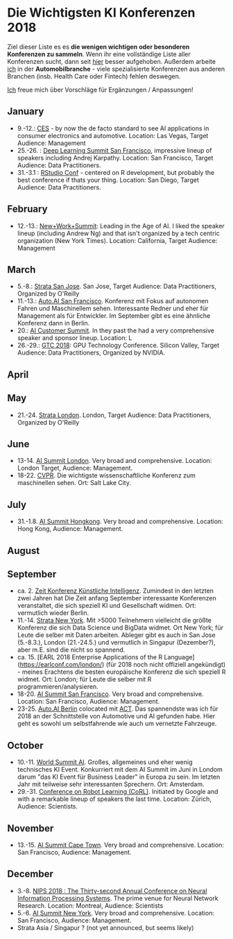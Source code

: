 # Die Wichtigsten KI Konferenzen 2018

Ziel dieser Liste es es **die wenigen wichtigen oder besonderen Konferenzen zu sammeln**. Wenn ihr eine vollständige Liste aller Konferenzen sucht, dann seit [hier](https://blog.standuply.com/200-ai-ml-conferences-in-2018-eec7d0a50bcf) besser aufgehoben. Außerdem arbeite [ich](http://vzach.de) in der **Automobilbranche** - viele spezialisierte Konferenzen aus anderen Branchen (insb. Health Care oder Fintech) fehlen deswegen.  

[Ich](http://vzach.de) freue mich über Vorschläge für Ergänzungen / Anpassungen!

## January

* 9.-12.: [CES](https://www.ces.tech/) - by now the de facto standard to see AI applications in consumer electronics and automotive. Location: Las Vegas, Target Audience: Management 
* 25.-26. : [Deep Learning Summit San Francisco](https://www.re-work.co/events/deep-learning-summit-san-francisco-2018), impressive lineup of speakers including Andrej Karpathy. Location: San Francisco, Target Audience: Data Practitioners.
* 31.-3.1 : [RStudio Conf](https://www.rstudio.com/conference/) - centered on R development, but probably the  best conference if thats your thing. Location: San Diego, Target Audience: Data Practitioners. 

## February

* 12.-13.: [New+Work+Summit](https://www.newworksummit.com/nws2018/70769): Leading in the Age of AI. I liked the speaker lineup (including Andrew Ng) and that isn't organized by a tech centric organization (New York Times). Location: California, Target Audience: Management

## March

* 5.-8.: [Strata San Jose](https://conferences.oreilly.com/strata). San Jose, Target Audience: Data Practitioners, Organized by O'Reilly
* 11.-13.: [Auto.AI San Francisco](http://auto-ai.com/). Konferenz mit Fokus auf autonomen Fahren und Maschinellem sehen. Interessante Redner und eher für Management als für Entwickler. Im September gibt es eine ähnliche Konferenz dann in Berlin. 
* 20.: [AI Customer Summit](https://theaisummit.com/customer/). In they past the had a very comprehensive speaker and sponsor lineup. Location: L
* 26.-29.: [GTC 2018](https://www.nvidia.com/en-us/gtc/): GPU Technology Conference. Silicon Valley, Target Audience: Data Practitioners, Organized by NVIDIA. 

## April

## May

* 21.-24. [Strata London](https://conferences.oreilly.com/strata/strata-eu). London, Target Audience: Data Practitioners, Organized by O'Reilly 

## June

* 13-14. [AI Summit London](https://theaisummit.com/). Very broad and comprehensive. Location: London Target, Audience: Management. 
* 18-22. [CVPR](http://cvpr2018.thecvf.com/). Die wichtigste wissenschaftliche Konferenz zum maschinellen sehen. Ort: Salt Lake City. 

## July

* 31.-1.8. [AI Summit Hongkong](https://theaisummit.com/). Very broad and comprehensive. Location: Hong Kong, Audience: Management. 


## August

## September

* ca. 2. [Zeit Konferenz Künstliche Intelligenz](https://convent.de/de/archiv/zeit-events/kuenstliche-intelligenz-2017/). Zumindest in den letzten zwei Jahren hat Die Zeit anfang September interessante Konferenzen veranstaltet, die sich speziell KI und Gesellschaft widmen. Ort: vermutlich wieder Berlin.  
* 11.-14. [Strata New York](https://conferences.oreilly.com/strata). Mit >5000 Teilnehmern vielleicht die größte Konferenz die sich Data Science und BigData widmet. Ort New York; für Leute die selber mit Daten arbeiten. Ableger gibt es auch in San Jose (5.-8.3.), London (21.-24.5.) und vermutlich in Singapur (Dezember?), aber m.E. sind die nicht so spannend.  
* ca. 15. [EARL 2018 Enterprise Applications of the R Language] (https://earlconf.com/london/) (für 2018 noch nicht offiziell angekündigt) - meines Erachtens die besten europäische Konferenz die sich speziell R widmet. Ort: London; für Leute die selber mit R programmieren/analysieren. 
* 18-20. [AI Summit San Francisco](https://theaisummit.com/). Very broad and comprehensive. Location: San Francisco, Audience: Management. 
* 23-25. [Auto.AI Berlin](http://auto-ai.eu/en/) colocated mit [ACT](http://autoconnect-tech.com/en/). Das spannendste was ich für 2018 an der Schnittstelle von Automotive und AI gefunden habe. Hier geht es sowohl um selbstfahrende wie auch um vernetzte Fahrzeuge.  


## October

* 10.-11. [World Summit AI](http://worldsummit.ai/). Großes, allgemeines und eher wenig technisches KI Event. Konkurriert mit dem AI Summit im Juni in Londom darum "das KI Event für Business Leader" in Europa zu sein. Im letzten Jahr mit teilweise sehr interessanten Sprechern. Ort: Amsterdam. 
* 29.-31. [Conference on Robot Learning (CoRL)](https://research.googleblog.com/2017/12/a-summary-of-first-conference-on-robot.html). Initiated by Google and with a remarkable lineup of speakers the last time. Location: Zürich, Audience: Scientists.



## November

* 13.-15. [AI Summit Cape Town](https://theaisummit.com/). Very broad and comprehensive. Location: San Francisco, Audience: Management. 

## December

* 3.-8. [NIPS 2018 : The Thirty-second Annual Conference on Neural Information Processing Systems](https://nips.cc/Conferences/2018). The prime venue for Neural Network Research. Location: Montreal, Audience: Scientists
* 5.-6. [AI Summit New York](https://theaisummit.com/). Very broad and comprehensive. Location: San Francisco, Audience: Management.
* Strata Asia / Singapur ? (not yet announced, but seems likely)

